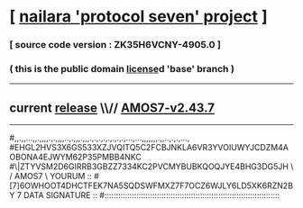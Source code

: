 
# [ [nailara 'protocol seven' project](http://nailara.network/) ]

### [ source code version : ZK35H6VCNY-4905.0 ]

### ( this is the public domain [license](../license)d 'base' branch )
---
## current [release](https://github.com/nailara-technologies/protocol-7/releases) \\\\// [AMOS7-v2.43.7](https://github.com/nailara-technologies/protocol-7/releases/tag/AMOS7-v2.43.7)
---

#,,.,,...,,.,,,,.,.,,,,..,.,,,.,,,.,.,.,.,.,.,.,.,...,...,,,,,,,.,,..,.,.,...,
#EHGL2HVS3X6GS533XZJVQITQ5C2FCBJNKLA6VR3YVOIUWYJCDZM4AOBONA4EJWYM62P35PMBB4NKC
#\\\|ZTYVSM2D6GIRRB3GBZZ7334KC2PVCMYBUBKQOQJYE4BHG3DG5JH \ / AMOS7 \ YOURUM ::
#\[7]6OWHOOT4DHCTFEK7NA5SQDSWFMXZ7F7OCZ6WJLY6LD5XK6RZN2BY 7  DATA SIGNATURE ::
#:::::::::::::::::::::::::::::::::::::::::::::::::::::::::::::::::::::::::::::
